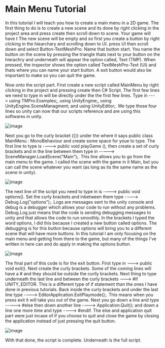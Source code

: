 # Main Menu Tutorial

In this tutorial I will teach you how to create a main menu in a 2D game. The first thing to do is to create a new scene and its done by right clicking in the project area and press create then scroll down to scene. Your game will have t The new scene will be empty and so first you create a button by right clicking in the hiearchary and scrolling down to UI. press UI then scroll down and select Button-TextMeshPro. Name that button start. You name the button on the scene by pressing the triangle thats next to your button on the hierachry and underneath will appear the option called, Text (TMP). When pressed, the inspector shows the option called TextMeshPro-Text (UI) and thats where you can name your start button. A exit button would also be important to make so you can quit the game.

Now onto the script part. First create a new script called MainMenu by right clicking in the project and pressing create then C# Script. The first few lines we need to type in will be directly under the the first few lines. Type in ---> using TMPro.Examples;, using UnityEngine;, using UnityEngine.SceneManagment; and using UnityEditor;. We type those four lines so unity can now that our scripts reference and are using this softwares in unity.

![image](https://github.com/user-attachments/assets/9c9dec59-bb29-4c4a-8cb4-b752bdbb590b)

Next you go to the curly bracket ({}) under the where it says public class MainMenu : MonoBehaviour and create some space for youe to type. The first line to type is ----> public void playGame (), then create a set of curly brackets  and in the line between them type in -----> SceneManager.LoadScene("Main");. This line allows you to go from the main menu to the game. I called the scene with the game in it Main, but you can call the scene whatever you want (as long as its the same name as the scene in unity). 

![image](https://github.com/user-attachments/assets/0b59f06b-b474-4194-ad2c-e9de256cf4d5)

The next line of the script you need to type in is ----> public void options(). Set the curly brackets and inbetween them type ----> Debug.Log("options");. Logs are messages sent to the unity console and debug is a debugger which allows your code to run without any problems. Debug.Log just means that the code is sending debugging messages to unity and that allows the code to run smoothly. In the brackets I typed the word options, I did this because I created a new button called options. The debugging is for this button because options will bring you to a different scene that will have more buttons. In this tutorial I am only focusing on the main menu and getting from there to the game, but many of the things I've written in here can and do apply in making the options button. 

![image](https://github.com/user-attachments/assets/deeb76c0-33ca-460a-bc34-fdac8ef2ed6f)

The final part of this code is for the exit button. First type in ---> public void exit(). Next create the curly brackets. Some of the coming lines will have a # and they should be outside the curlly brackets. Next thing to  type underneath the last line and between the curly brackets ---> #if UNITY_EDITOR. This is a different type of if statement than the ones I have done in previous tutorials. Back inside the curly brackets and under the last line type ----> EditorApplication.ExitPlaymode();. This means when you press exit it will take you out of the game. Next you go down a line and type -----> #else then down another line ----> Application.Quit(); and down a line one more time and type ----> #endif. The else and application quit part were just incase of if you choose to quit and close the game by closing the application instead of just pressing the quit button. 

![image](https://github.com/user-attachments/assets/93dd0530-ea3b-4306-aa64-d9ee7a183e17)

With that done, the script is complete. Underneath is the full script. 
